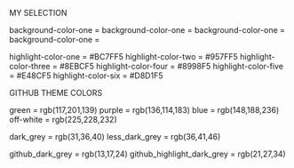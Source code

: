MY SELECTION

background-color-one = 
background-color-one = 
background-color-one = 
background-color-one = 

highlight-color-one = #BC7FF5
highlight-color-two = #957FF5
highlight-color-three = #8EBCF5
highlight-color-four = #8998F5
highlight-color-five = #E48CF5
highlight-color-six = #D8D1F5




GITHUB THEME COLORS

green = rgb(117,201,139)
purple = rgb(136,114,183)
blue = rgb(148,188,236)
off-white = rgb(225,228,232)


dark_grey = rgb(31,36,40)
less_dark_grey = rgb(36,41,46)

github_dark_grey = rgb(13,17,24)
github_highlight_dark_grey = rgb(21,27,34)